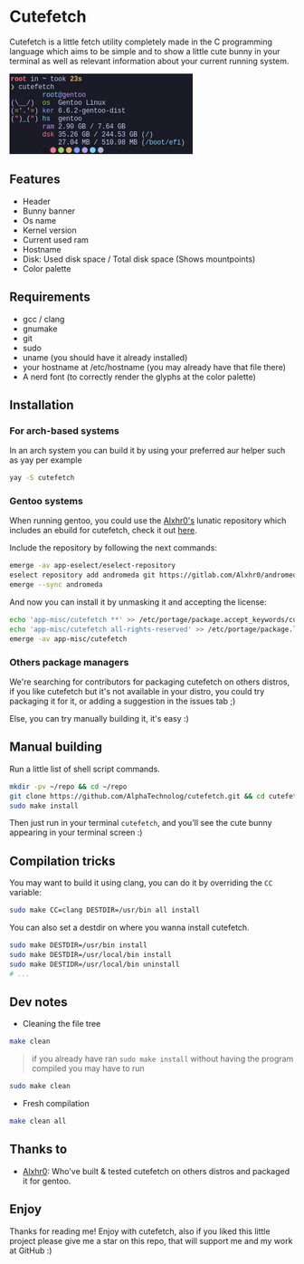 # Cutefetch

Cutefetch is a little fetch utility completely made in the C programming language
which aims to be simple and to show a little cute bunny in your terminal as well as
relevant information about your current running system.

![banner](./assets/banner.png)

## Features

- Header
- Bunny banner
- Os name
- Kernel version
- Current used ram
- Hostname
- Disk: Used disk space / Total disk space (Shows mountpoints)
- Color palette

## Requirements

- gcc / clang
- gnumake
- git
- sudo
- uname (you should have it already installed)
- your hostname at /etc/hostname (you may already have that file there)
- A nerd font (to correctly render the glyphs at the color palette)

## Installation

### For arch-based systems

In an arch system you can build it by using your preferred aur helper such as yay per example

```sh
yay -S cutefetch
```

### Gentoo systems

When running gentoo, you could use the [Alxhr0's](https://github.com/Alxhr0) lunatic repository which includes an
ebuild for cutefetch, check it out [here](https://gitlab.com/Alxhr0/andromeda).

Include the repository by following the next commands:

```sh
emerge -av app-eselect/eselect-repository
eselect repository add andromeda git https://gitlab.com/Alxhr0/andromeda.git
emerge --sync andromeda
```

And now you can install it by unmasking it and accepting the license:

```sh
echo 'app-misc/cutefetch **' >> /etc/portage/package.accept_keywords/cutefetch
echo 'app-misc/cutefetch all-rights-reserved' >> /etc/portage/package.license/cutefetch
emerge -av app-misc/cutefetch
```

### Others package managers

We're searching for contributors for packaging cutefetch on others distros, if you like cutefetch
but it's not available in your distro, you could try packaging it for it, or adding a suggestion in the issues tab ;)

Else, you can try manually building it, it's easy :)

## Manual building

Run a little list of shell script commands.

```sh
mkdir -pv ~/repo && cd ~/repo
git clone https://github.com/AlphaTechnolog/cutefetch.git && cd cutefetch
sudo make install
```

Then just run in your terminal `cutefetch`, and you'll see the cute bunny appearing
in your terminal screen :)

## Compilation tricks

You may want to build it using clang, you can do it by overriding the
`CC` variable:

```sh
sudo make CC=clang DESTDIR=/usr/bin all install
```

You can also set a destdir on where you wanna install cutefetch.

```sh
sudo make DESTDIR=/usr/bin install
sudo make DESTDIR=/usr/local/bin install
sudo make DESTIDR=/usr/local/bin uninstall
# ...
```

## Dev notes

- Cleaning the file tree

```sh
make clean
```

> if you already have ran `sudo make install` without having the program compiled you may have to run

```sh
sudo make clean
```

- Fresh compilation

```sh
make clean all
```

## Thanks to

- [Alxhr0](https://github.com/Alxhr0): Who've built & tested cutefetch on others distros and packaged it for gentoo.

## Enjoy

Thanks for reading me! Enjoy with cutefetch, also if you liked this little project
please give me a star on this repo, that will support me and my work at GitHub :)
